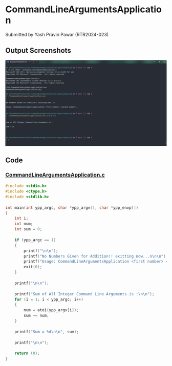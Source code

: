 # CommandLineArgumentsApplication

Submitted by Yash Pravin Pawar (RTR2024-023)

## Output Screenshots
![output.png](./02-Screenshots/output.png)

## Code
### [CommandLineArgumentsApplication.c](./01-Code/CommandLineArgumentsApplication.c)
```c
#include <stdio.h>
#include <ctype.h>
#include <stdlib.h>

int main(int ypp_argc, char *ypp_argv[], char *ypp_envp[])
{
    int i;
    int num;
    int sum = 0;

    if (ypp_argc == 1)
    {
        printf("\n\n");
        printf("No Numbers Given for Addition!! exitting now...n\n\n");
        printf("Usage: CommandLineArgumentsApplication <first number> <second number>...\n\n");
        exit(0);
    }

    printf("\n\n");

    printf("Sum of All Integer Command Line Arguments is :\n\n");
    for (i = 1; i < ypp_argc; i++)
    {
        num = atoi(ypp_argv[i]);
        sum += num;
    }

    printf("Sum = %d\n\n", sum);

    printf("\n\n");

    return (0);
}

```
